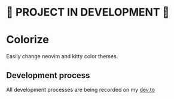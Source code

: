 # 🚧 PROJECT IN DEVELOPMENT 🚧

# Colorize

Easily change neovim and kitty color themes.

## Development process

All development processes are being recorded on my [dev.to](https://dev.to/jonatanlima/minha-experiencia-em-desenvolvimento-com-rust-9kl)

